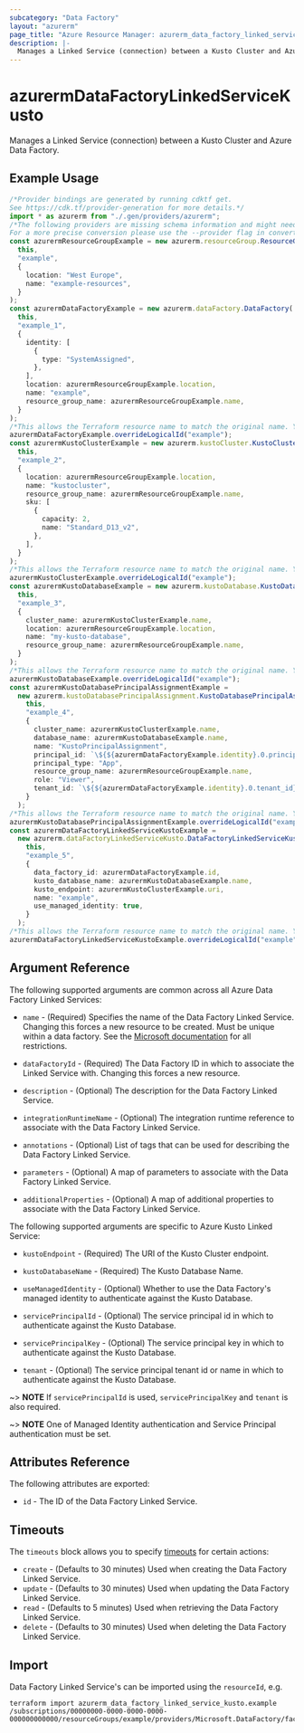 ```yaml
---
subcategory: "Data Factory"
layout: "azurerm"
page_title: "Azure Resource Manager: azurerm_data_factory_linked_service_kusto"
description: |-
  Manages a Linked Service (connection) between a Kusto Cluster and Azure Data Factory.
---
```


# azurermDataFactoryLinkedServiceKusto

Manages a Linked Service (connection) between a Kusto Cluster and Azure Data Factory.

## Example Usage

```typescript
/*Provider bindings are generated by running cdktf get.
See https://cdk.tf/provider-generation for more details.*/
import * as azurerm from "./.gen/providers/azurerm";
/*The following providers are missing schema information and might need manual adjustments to synthesize correctly: azurerm.
For a more precise conversion please use the --provider flag in convert.*/
const azurermResourceGroupExample = new azurerm.resourceGroup.ResourceGroup(
  this,
  "example",
  {
    location: "West Europe",
    name: "example-resources",
  }
);
const azurermDataFactoryExample = new azurerm.dataFactory.DataFactory(
  this,
  "example_1",
  {
    identity: [
      {
        type: "SystemAssigned",
      },
    ],
    location: azurermResourceGroupExample.location,
    name: "example",
    resource_group_name: azurermResourceGroupExample.name,
  }
);
/*This allows the Terraform resource name to match the original name. You can remove the call if you don't need them to match.*/
azurermDataFactoryExample.overrideLogicalId("example");
const azurermKustoClusterExample = new azurerm.kustoCluster.KustoCluster(
  this,
  "example_2",
  {
    location: azurermResourceGroupExample.location,
    name: "kustocluster",
    resource_group_name: azurermResourceGroupExample.name,
    sku: [
      {
        capacity: 2,
        name: "Standard_D13_v2",
      },
    ],
  }
);
/*This allows the Terraform resource name to match the original name. You can remove the call if you don't need them to match.*/
azurermKustoClusterExample.overrideLogicalId("example");
const azurermKustoDatabaseExample = new azurerm.kustoDatabase.KustoDatabase(
  this,
  "example_3",
  {
    cluster_name: azurermKustoClusterExample.name,
    location: azurermResourceGroupExample.location,
    name: "my-kusto-database",
    resource_group_name: azurermResourceGroupExample.name,
  }
);
/*This allows the Terraform resource name to match the original name. You can remove the call if you don't need them to match.*/
azurermKustoDatabaseExample.overrideLogicalId("example");
const azurermKustoDatabasePrincipalAssignmentExample =
  new azurerm.kustoDatabasePrincipalAssignment.KustoDatabasePrincipalAssignment(
    this,
    "example_4",
    {
      cluster_name: azurermKustoClusterExample.name,
      database_name: azurermKustoDatabaseExample.name,
      name: "KustoPrincipalAssignment",
      principal_id: `\${${azurermDataFactoryExample.identity}.0.principal_id}`,
      principal_type: "App",
      resource_group_name: azurermResourceGroupExample.name,
      role: "Viewer",
      tenant_id: `\${${azurermDataFactoryExample.identity}.0.tenant_id}`,
    }
  );
/*This allows the Terraform resource name to match the original name. You can remove the call if you don't need them to match.*/
azurermKustoDatabasePrincipalAssignmentExample.overrideLogicalId("example");
const azurermDataFactoryLinkedServiceKustoExample =
  new azurerm.dataFactoryLinkedServiceKusto.DataFactoryLinkedServiceKusto(
    this,
    "example_5",
    {
      data_factory_id: azurermDataFactoryExample.id,
      kusto_database_name: azurermKustoDatabaseExample.name,
      kusto_endpoint: azurermKustoClusterExample.uri,
      name: "example",
      use_managed_identity: true,
    }
  );
/*This allows the Terraform resource name to match the original name. You can remove the call if you don't need them to match.*/
azurermDataFactoryLinkedServiceKustoExample.overrideLogicalId("example");

```

## Argument Reference

The following supported arguments are common across all Azure Data Factory Linked Services:

*   `name` - (Required) Specifies the name of the Data Factory Linked Service. Changing this forces a new resource to be created. Must be unique within a data factory. See the [Microsoft documentation](https://docs.microsoft.com/azure/data-factory/naming-rules) for all restrictions.

*   `dataFactoryId` - (Required) The Data Factory ID in which to associate the Linked Service with. Changing this forces a new resource.

*   `description` - (Optional) The description for the Data Factory Linked Service.

*   `integrationRuntimeName` - (Optional) The integration runtime reference to associate with the Data Factory Linked Service.

*   `annotations` - (Optional) List of tags that can be used for describing the Data Factory Linked Service.

*   `parameters` - (Optional) A map of parameters to associate with the Data Factory Linked Service.

*   `additionalProperties` - (Optional) A map of additional properties to associate with the Data Factory Linked Service.

The following supported arguments are specific to Azure Kusto Linked Service:

*   `kustoEndpoint` - (Required) The URI of the Kusto Cluster endpoint.

*   `kustoDatabaseName` - (Required) The Kusto Database Name.

*   `useManagedIdentity` - (Optional) Whether to use the Data Factory's managed identity to authenticate against the Kusto Database.

*   `servicePrincipalId` - (Optional) The service principal id in which to authenticate against the Kusto Database.

*   `servicePrincipalKey` - (Optional) The service principal key in which to authenticate against the Kusto Database.

*   `tenant` - (Optional) The service principal tenant id or name in which to authenticate against the Kusto Database.

\~> **NOTE** If `servicePrincipalId` is used, `servicePrincipalKey` and `tenant` is also required.

\~> **NOTE** One of Managed Identity authentication and Service Principal authentication must be set.

## Attributes Reference

The following attributes are exported:

* `id` - The ID of the Data Factory Linked Service.

## Timeouts

The `timeouts` block allows you to specify [timeouts](https://www.terraform.io/language/resources/syntax#operation-timeouts) for certain actions:

* `create` - (Defaults to 30 minutes) Used when creating the Data Factory Linked Service.
* `update` - (Defaults to 30 minutes) Used when updating the Data Factory Linked Service.
* `read` - (Defaults to 5 minutes) Used when retrieving the Data Factory Linked Service.
* `delete` - (Defaults to 30 minutes) Used when deleting the Data Factory Linked Service.

## Import

Data Factory Linked Service's can be imported using the `resourceId`, e.g.

```console
terraform import azurerm_data_factory_linked_service_kusto.example /subscriptions/00000000-0000-0000-0000-000000000000/resourceGroups/example/providers/Microsoft.DataFactory/factories/example/linkedservices/example
```

